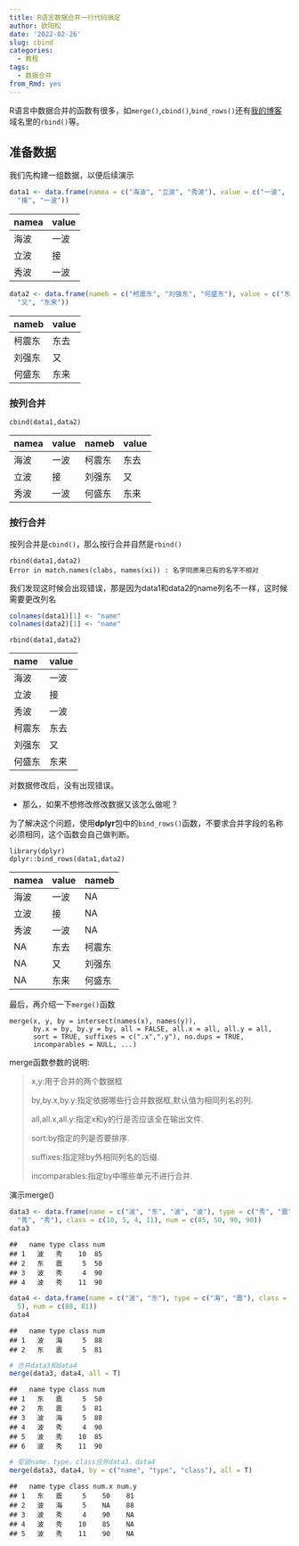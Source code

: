 ```yaml
---
title: R语言数据合并一行代码搞定
author: 欧阳松
date: '2022-02-26'
slug: cbind
categories:
  - 教程
tags:
  - 数据合并
from_Rmd: yes
---
```


​ R语言中数据合并的函数有很多，如`merge()`,`cbind()`,`bind_rows()`还有[我的博客](https://swcyo.rbind.io/)域名里的`rbind()`等。

## 准备数据

我们先构建一组数据，以便后续演示


```r
data1 <- data.frame(namea = c("海波", "立波", "秀波"), value = c("一波",
  "接", "一波"))
```


|namea |value |
|:-----|:-----|
|海波  |一波  |
|立波  |接    |
|秀波  |一波  |


```r
data2 <- data.frame(nameb = c("柯震东", "刘强东", "何盛东"), value = c("东去",
  "又", "东来"))
```


|nameb  |value |
|:------|:-----|
|柯震东 |东去  |
|刘强东 |又    |
|何盛东 |东来  |

### 按列合并

``` {.r}
cbind(data1,data2)
```


|namea |value |nameb  |value |
|:-----|:-----|:------|:-----|
|海波  |一波  |柯震东 |东去  |
|立波  |接    |刘强东 |又    |
|秀波  |一波  |何盛东 |东来  |

### 按行合并

​ 按列合并是`cbind()`，那么按行合并自然是`rbind()`

    rbind(data1,data2)
    Error in match.names(clabs, names(xi)) : 名字同原来已有的名字不相对

我们发现这时候会出现错误，那是因为data1和data2的name列名不一样，这时候需要更改列名


```r
colnames(data1)[1] <- "name"
colnames(data2)[1] <- "name"
```

    rbind(data1,data2)


|name   |value |
|:------|:-----|
|海波   |一波  |
|立波   |接    |
|秀波   |一波  |
|柯震东 |东去  |
|刘强东 |又    |
|何盛东 |东来  |

对数据修改后，没有出现错误。

-   那么，如果不想修改修改数据又该怎么做呢？

​ 为了解决这个问题，使用**dplyr**包中的`bind_rows()`函数，不要求合并字段的名称必须相同，这个函数会自己做判断。

    library(dplyr) 
    dplyr::bind_rows(data1,data2)


|namea |value |nameb  |
|:-----|:-----|:------|
|海波  |一波  |NA     |
|立波  |接    |NA     |
|秀波  |一波  |NA     |
|NA    |东去  |柯震东 |
|NA    |又    |刘强东 |
|NA    |东来  |何盛东 |

最后，再介绍一下`merge()`函数

    merge(x, y, by = intersect(names(x), names(y)),
          by.x = by, by.y = by, all = FALSE, all.x = all, all.y = all,
          sort = TRUE, suffixes = c(".x",".y"), no.dups = TRUE,
          incomparables = NULL, ...)

merge函数参数的说明:

> x,y:用于合并的两个数据框
>
> by,by.x,by.y:指定依据哪些行合并数据框,默认值为相同列名的列.
>
> all,all.x,all.y:指定x和y的行是否应该全在输出文件.
>
> sort:by指定的列是否要排序.
>
> suffixes:指定除by外相同列名的后缀.
>
> incomparables:指定by中哪些单元不进行合并.

演示merge()


```r
data3 <- data.frame(name = c("波", "东", "波", "波"), type = c("秀", "震",
  "秀", "秀"), class = c(10, 5, 4, 11), num = c(85, 50, 90, 90))
data3
```

```
##   name type class num
## 1   波   秀    10  85
## 2   东   震     5  50
## 3   波   秀     4  90
## 4   波   秀    11  90
```

```r
data4 <- data.frame(name = c("波", "东"), type = c("海", "震"), class = c(5,
  5), num = c(88, 81))
data4
```

```
##   name type class num
## 1   波   海     5  88
## 2   东   震     5  81
```


```r
# 合并data3和data4
merge(data3, data4, all = T)
```

```
##   name type class num
## 1   东   震     5  50
## 2   东   震     5  81
## 3   波   海     5  88
## 4   波   秀     4  90
## 5   波   秀    10  85
## 6   波   秀    11  90
```

```r
# 安装name，type，class合并data3，data4
merge(data3, data4, by = c("name", "type", "class"), all = T)
```

```
##   name type class num.x num.y
## 1   东   震     5    50    81
## 2   波   海     5    NA    88
## 3   波   秀     4    90    NA
## 4   波   秀    10    85    NA
## 5   波   秀    11    90    NA
```
